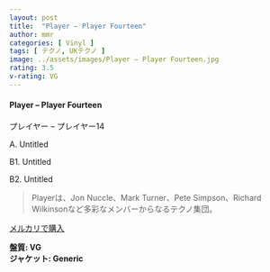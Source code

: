 ```yaml
---
layout: post
title:  "Player – Player Fourteen"
author: mmr
categories: [ Vinyl ]
tags: [ テクノ, UKテクノ ]
image: ../assets/images/Player – Player Fourteen.jpg
rating: 3.5
v-rating: VG
---
```


#### Player – Player Fourteen

プレイヤー – プレイヤー14

A. Untitled

B1. Untitled

B2. Untitled

> Playerは、Jon Nuccle、Mark Turner、Pete Simpson、Richard Wilkinsonなど多彩なメンバーからなるテクノ集団。

[メルカリで購入](https://jp.mercari.com/item/m79339293855)

<div class="mt-4 mb-4 d-flex align-items-center">
<strong class="mr-1">盤質: VG</strong>
</div>
<div class="mt-4 mb-4 d-flex align-items-center">
<strong class="mr-1">ジャケット: Generic</strong>
</div>
